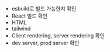 - esbuild로 빌드 가능한지 확인
- React 빌드 확인
- HTML
- tailwind
- Client rendering, server rendering 확인
- dev server, prod server 확인
